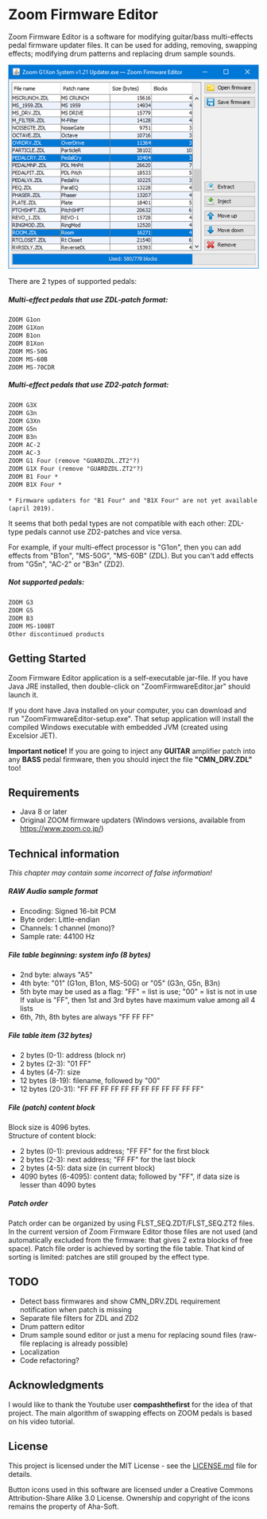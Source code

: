 # Zoom Firmware Editor
Zoom Firmware Editor is a software for modifying guitar/bass multi-effects pedal firmware updater files. It can be used for adding, removing, swapping effects; modifying drum patterns and replacing drum sample sounds.

![Application screenshot](screenshot.png)

There are 2 types of supported pedals:
##### Multi-effect pedals that use ZDL-patch format:
```
ZOOM G1on
ZOOM G1Xon
ZOOM B1on
ZOOM B1Xon
ZOOM MS-50G
ZOOM MS-60B
ZOOM MS-70CDR
```

##### Multi-effect pedals that use ZD2-patch format:
```
ZOOM G3X
ZOOM G3n
ZOOM G3Xn
ZOOM G5n
ZOOM B3n
ZOOM AC-2
ZOOM AC-3
ZOOM G1 Four (remove "GUARDZDL.ZT2"?)
ZOOM G1X Four (remove "GUARDZDL.ZT2"?)
ZOOM B1 Four *
ZOOM B1X Four *

* Firmware updaters for "B1 Four" and "B1X Four" are not yet available (april 2019).
```
It seems that both pedal types are not compatible with each other: ZDL-type pedals cannot use ZD2-patches and vice versa.

For example, if your multi-effect processor is "G1on", then you can add effects from "B1on", "MS-50G", "MS-60B" (ZDL). But you can't add effects from "G5n", "AC-2" or "B3n" (ZD2).

##### Not supported pedals:
```
ZOOM G3
ZOOM G5
ZOOM B3
ZOOM MS-100BT
Other discontinued products
```

## Getting Started
Zoom Firmware Editor application is a self-executable jar-file. If you have Java JRE installed, then double-click on "ZoomFirmwareEditor.jar" should launch it.

If you dont have Java installed on your computer, you can download and run "ZoomFirmwareEditor-setup.exe". That setup application will install the compiled Windows executable with embedded JVM (created using Excelsior JET).

**Important notice!** If you are going to inject any **GUITAR** amplifier patch into any **BASS** pedal firmware, then you should inject the file **"CMN_DRV.ZDL"** too! 

## Requirements
* Java 8 or later
* Original ZOOM firmware updaters (Windows versions, available from https://www.zoom.co.jp/)

## Technical information
*This chapter may contain some incorrect of false information!*

##### RAW Audio sample format
* Encoding: Signed 16-bit PCM
* Byte order: Little-endian
* Channels: 1 channel (mono)?
* Sample rate: 44100 Hz

##### File table beginning: system info (8 bytes)
* 2nd byte: always "A5"
* 4th byte: "01" (G1on, B1on, MS-50G) or "05" (G3n, G5n, B3n)
* 5th byte may be used as a flag: "FF" = list is use; "00" = list is not in use<br/>
If value is "FF", then 1st and 3rd bytes have maximum value among all 4 lists
* 6th, 7th, 8th bytes are always "FF FF FF"

##### File table item (32 bytes)
* 2 bytes (0-1): address (block nr)
* 2 bytes (2-3): "01 FF"
* 4 bytes (4-7): size
* 12 bytes (8-19): filename, followed by "00"
* 12 bytes (20-31): "FF FF FF FF FF FF FF FF FF FF FF FF"

##### File (patch) content block
Block size is 4096 bytes.<br/>
Structure of content block:
* 2 bytes (0-1): previous address; "FF FF" for the first block
* 2 bytes (2-3): next address; "FF FF" for the last block
* 2 bytes (4-5): data size (in current block)
* 4090 bytes (6-4095): content data; followed by "FF", if data size is lesser than 4090 bytes

##### Patch order
Patch order can be organized by using FLST_SEQ.ZDT/FLST_SEQ.ZT2 files. In the current version of Zoom Firmware Editor those files are not used (and automatically excluded from the firmware: that gives 2 extra blocks of free space). Patch file order is achieved by sorting the file table. That kind of sorting is limited: patches are still grouped by the effect type.

## TODO
* Detect bass firmwares and show CMN_DRV.ZDL requirement notification when patch is missing
* Separate file filters for ZDL and ZD2
* Drum pattern editor
* Drum sample sound editor or just a menu for replacing sound files (raw-file replacing is already possible)
* Localization
* Code refactoring?

## Acknowledgments
I would like to thank the Youtube user **compashthefirst** for the idea of that project. The main algorithm of swapping effects on ZOOM pedals is based on his video tutorial.

## License
This project is licensed under the MIT License - see the [LICENSE.md](LICENSE.md) file for details.

Button icons used in this software are licensed under a Creative Commons Attribution-Share Alike 3.0 License. Ownership and copyright of the icons remains the property of Aha-Soft.
